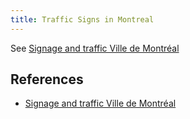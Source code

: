 ```yaml
---
title: Traffic Signs in Montreal
---
```


See [Signage and traffic  Ville de Montréal](https://montreal.ca/en/topics/signage-and-traffic)

## References

- [Signage and traffic  Ville de Montréal](https://montreal.ca/en/topics/signage-and-traffic)

